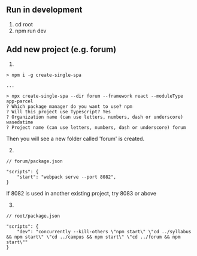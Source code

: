 ## Run in development

1. cd root
2. npm run dev

## Add new project (e.g. forum)

1.

```
> npm i -g create-single-spa

...

> npx create-single-spa --dir forum --framework react --moduleType app-parcel
? Which package manager do you want to use? npm
? Will this project use Typescript? Yes
? Organization name (can use letters, numbers, dash or underscore) wasedatime
? Project name (can use letters, numbers, dash or underscore) forum
```

Then you will see a new folder called 'forum' is created.

2.

```
// forum/package.json

"scripts": {
    "start": "webpack serve --port 8082",
}

```

If 8082 is used in another existing project, try 8083 or above

3.

```
// root/package.json

"scripts": {
    "dev": "concurrently --kill-others \"npm start\" \"cd ../syllabus && npm start\" \"cd ../campus && npm start\" \"cd ../forum && npm start\""
}

```
